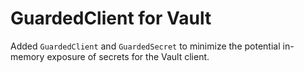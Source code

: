 # GuardedClient for Vault

Added `GuardedClient` and `GuardedSecret` to minimize the potential in-memory exposure of secrets
for the Vault client.
